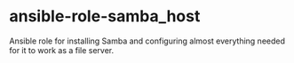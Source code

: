 # ansible-role-samba_host
Ansible role for installing Samba and configuring almost everything needed for it to work as a file server.
